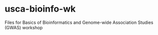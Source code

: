 # usca-bioinfo-wk
Files for Basics of Bioinformatics and Genome-wide Association Studies (GWAS) workshop
